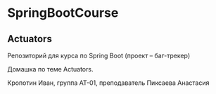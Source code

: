 # SpringBootCourse
## Actuators

Репозиторий для курса по Spring Boot (проект – баг-трекер)⠀

Домашка по теме Actuators.⠀⠀⠀⠀⠀⠀⠀

Кропотин Иван, группа АТ-01, преподаватель Пиксаева Анастасия